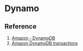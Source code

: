 # Dynamo

## Reference
1. [Amazon - DynamoDB](https://docs.aws.amazon.com/amazondynamodb/latest/developerguide/Introduction.html)
2. [Amazon DynamoDB transactions](https://aws.amazon.com/blogs/aws/new-amazon-dynamodb-transactions/)
